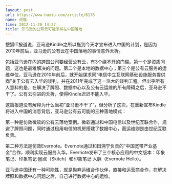 ```yaml
---
layout: post
url: https://www.huxiu.com/article/6178
name: 虎嗅
time: 2012-11-20 14:27
title: 亚马逊的公有云可能怎样在中国落地
---
```

搜狐IT报道说，亚马逊Kindle之所以拖到今天才宣布进入中国的计划，是因为2010年前后，亚马逊的公有云在中国落地的事情意外夭折。

包括亚马逊在内的跨国公司要经营公有云，有3个绕不开的门槛。第一个是资质问题，这也是最难解决的问题。第二个是本地的数据中心；第三个是公有云服务的运维单位。亚马逊在2010年前后，就开始谋求同“电信中立互联网基础设施服务提供商”关于公有云入华的谈判，并在2011年完成了这一浩大的谈判工程。但出乎所有人意料的是，在解决了牌照、数据中心以及公有云运维的所有障碍之后，亚马逊不干了。公有云引进的夭折，使得Kindle迟迟不能入华。

这篇报道没有解释为什么当初“亚马逊不干了”，但分析了这次，在重新宣布Kindle将进入中国的消息背后，亚马逊公有云可能的三种落地模式：

第一种是仿效微软的公有云落地案例。微软通过和中国电信以及世纪互联合作，规避了牌照问题，同时通过租用电信的机房搭建了数据中心，而运维则是由世纪互联负责。

第二种方法是仿效Evernote。Evernote通过和田溯宁负责的“中国宽带产业基金”合作，顺利实现云服务入华。Evernote发布了三个核心应用的中文版本：印象笔记、印象笔记·圈点（Skitch）和印象笔记·人脉（Evernote Hello）。

亚马逊中国还有一种可能性，就是抛弃运维合作伙伴，直接和运营商合作，在解决牌照和数据中心问题之后，自己进行数据中心的运维。


